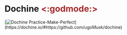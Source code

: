 # Dochine <span style = "color:brown"> <:godmode:> </span>
[![Dochine Practice-Make-Perfect](https://img.shields.io/badge/Dochine--Practice--Make--Perfect%20(let's%20do%20this%20guys!)-blue?logo=dochine.svg)](https://dochine.io/#https://github.com/ugoMusk/dochine)